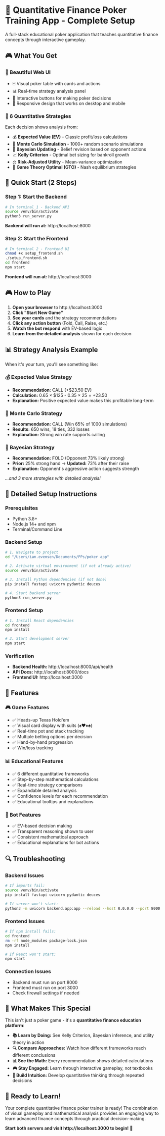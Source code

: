 # 🎯 Quantitative Finance Poker Training App - Complete Setup

A full-stack educational poker application that teaches quantitative finance concepts through interactive gameplay.

## 🎮 **What You Get**

### **🎨 Beautiful Web UI**
- 🃏 Visual poker table with cards and actions
- 📊 Real-time strategy analysis panel
- 🎯 Interactive buttons for making poker decisions
- 📱 Responsive design that works on desktop and mobile

### **🧠 6 Quantitative Strategies**
Each decision shows analysis from:
- 💰 **Expected Value (EV)** - Classic profit/loss calculations
- 🎲 **Monte Carlo Simulation** - 1000+ random scenario simulations  
- 🧠 **Bayesian Updating** - Belief revision based on opponent actions
- 📈 **Kelly Criterion** - Optimal bet sizing for bankroll growth
- ⚖️ **Risk-Adjusted Utility** - Mean-variance optimization
- 🎯 **Game Theory Optimal (GTO)** - Nash equilibrium strategies

## 🚀 **Quick Start (2 Steps)**

### **Step 1: Start the Backend**
```bash
# In terminal 1 - Backend API
source venv/bin/activate
python3 run_server.py
```
**Backend will run at:** http://localhost:8000

### **Step 2: Start the Frontend** 
```bash
# In terminal 2 - Frontend UI
chmod +x setup_frontend.sh
./setup_frontend.sh
cd frontend
npm start
```
**Frontend will run at:** http://localhost:3000

## 🎮 **How to Play**

1. **Open your browser** to http://localhost:3000
2. **Click "Start New Game"** 
3. **See your cards** and the strategy recommendations
4. **Click any action button** (Fold, Call, Raise, etc.)
5. **Watch the bot respond** with EV-based logic
6. **Learn from the detailed analysis** shown for each decision

## 📊 **Strategy Analysis Example**

When it's your turn, you'll see something like:

### 💰 **Expected Value Strategy**
- **Recommendation:** CALL (+$23.50 EV)
- **Calculation:** 0.65 × $125 - 0.35 × $25 = +$23.50
- **Explanation:** Positive expected value makes this profitable long-term

### 🎲 **Monte Carlo Strategy** 
- **Recommendation:** CALL (Win 65% of 1000 simulations)
- **Results:** 650 wins, 18 ties, 332 losses
- **Explanation:** Strong win rate supports calling

### 🧠 **Bayesian Strategy**
- **Recommendation:** FOLD (Opponent 73% likely strong)
- **Prior:** 25% strong hand → **Updated:** 73% after their raise
- **Explanation:** Opponent's aggressive action suggests strength

*...and 3 more strategies with detailed analysis!*

## 🔧 **Detailed Setup Instructions**

### **Prerequisites**
- Python 3.8+ 
- Node.js 14+ and npm
- Terminal/Command Line

### **Backend Setup**
```bash
# 1. Navigate to project
cd "/Users/ian.evensen/Documents/PPs/poker app"

# 2. Activate virtual environment (if not already active)
source venv/bin/activate

# 3. Install Python dependencies (if not done)
pip install fastapi uvicorn pydantic deuces

# 4. Start backend server
python3 run_server.py
```

### **Frontend Setup**
```bash
# 1. Install React dependencies
cd frontend
npm install

# 2. Start development server
npm start
```

### **Verification**
- **Backend Health:** http://localhost:8000/api/health
- **API Docs:** http://localhost:8000/docs
- **Frontend UI:** http://localhost:3000

## 🎯 **Features**

### **🎮 Game Features**
- ✅ Heads-up Texas Hold'em
- ✅ Visual card display with suits (♠♥♦♣)
- ✅ Real-time pot and stack tracking
- ✅ Multiple betting options per decision
- ✅ Hand-by-hand progression
- ✅ Win/loss tracking

### **📊 Educational Features**
- ✅ 6 different quantitative frameworks
- ✅ Step-by-step mathematical calculations
- ✅ Real-time strategy comparisons
- ✅ Expandable detailed analysis
- ✅ Confidence levels for each recommendation
- ✅ Educational tooltips and explanations

### **🤖 Bot Features**
- ✅ EV-based decision making
- ✅ Transparent reasoning shown to user
- ✅ Consistent mathematical approach
- ✅ Educational explanations for bot actions

## 🔍 **Troubleshooting**

### **Backend Issues**
```bash
# If imports fail:
source venv/bin/activate
pip install fastapi uvicorn pydantic deuces

# If server won't start:
python3 -m uvicorn backend.app:app --reload --host 0.0.0.0 --port 8000
```

### **Frontend Issues**
```bash
# If npm install fails:
cd frontend
rm -rf node_modules package-lock.json
npm install

# If React won't start:
npm start
```

### **Connection Issues**
- Backend must run on port 8000
- Frontend must run on port 3000  
- Check firewall settings if needed

## 🎯 **What Makes This Special**

This isn't just a poker game - it's a **quantitative finance education platform**:

- **📚 Learn by Doing:** See Kelly Criterion, Bayesian inference, and utility theory in action
- **🔍 Compare Approaches:** Watch how different frameworks reach different conclusions
- **📊 See the Math:** Every recommendation shows detailed calculations
- **🎮 Stay Engaged:** Learn through interactive gameplay, not textbooks
- **🧠 Build Intuition:** Develop quantitative thinking through repeated decisions

## 🚀 **Ready to Learn!**

Your complete quantitative finance poker trainer is ready! The combination of visual gameplay and mathematical analysis provides an engaging way to learn advanced finance concepts through practical decision-making.

**Start both servers and visit http://localhost:3000 to begin!** 🎉 